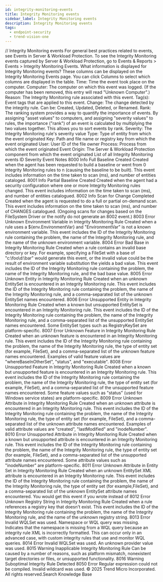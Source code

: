 ```yaml
---
id: integrity-monitoring-events
title: Integrity Monitoring events
sidebar_label: Integrity Monitoring events
description: Integrity Monitoring events
tags:
  - endpoint-security
  - trend-vision-one
---
```


/*<![CDATA[*/ $('#title').html($('meta[name=map-description]').attr('content')); /*]]>*/ Integrity Monitoring events For general best practices related to events, see Events in Server & Workload Protection. To see the Integrity Monitoring events captured by Server & Workload Protection, go to Events & Reports > Events > Integrity Monitoring Events. What information is displayed for Integrity Monitoring events? These columns can be displayed on the Integrity Monitoring Events page. You can click Columns to select which columns are displayed in the table. Time: Time the event took place on the computer. Computer: The computer on which this event was logged. (If the computer has been removed, this entry will read "Unknown Computer".) Reason: The Integrity Monitoring rule associated with this event. Tag(s): Event tags that are applied to this event. Change: The change detected by the integrity rule. Can be: Created, Updated, Deleted, or Renamed. Rank: The ranking system provides a way to quantify the importance of events. By assigning "asset values" to computers, and assigning "severity values" to rules, the importance ("rank") of an event is calculated by multiplying the two values together. This allows you to sort events by rank. Severity: The Integrity Monitoring rule's severity value Type: Type of entity from which the event originated Key: Path and file name or registry key from which the event originated User: User ID of the file owner Process: Process from which the event originated Event Origin: The Server & Workload Protection component from which the event originated List of all Integrity Monitoring events ID Severity Event Notes 8000 Info Full Baseline Created Created when the agent has been requested to build a baseline or went from 0 Integrity Monitoring rules to n (causing the baseline to be built). This event includes information on the time taken to scan (ms), and number of entities cataloged. 8001 Info Partial Baseline Created Created when the agent had a security configuration where one or more Integrity Monitoring rules changed. This event includes information on the time taken to scan (ms), and number of entities catalogued. 8002 Info Scan for Change Completed Created when the agent is requested to do a full or partial on-demand scan. This event includes information on the time taken to scan (ms), and number of CHANGES catalogued. (Ongoing scans for changes based on the FileSystem Driver or the notify do not generate an 8002 event.) 8003 Error Unknown Environment Variable in Integrity Monitoring Rule Created when a rule uses a ${env.EnvironmentVar} and "EnvironmentVar" is not a known environment variable. This event includes the ID of the Integrity Monitoring rule containing the problem, the name of the Integrity Monitoring rule, and the name of the unknown environment variable. 8004 Error Bad Base in Integrity Monitoring Rule Created when a rule contains an invalid base directory or key. For example, specifying a FileSet with a base of "c:\foo\d:\bar" would generate this event, or the invalid value could be the result of environment variable substitution the yields a bad value. This event includes the ID of the Integrity Monitoring rule containing the problem, the name of the Integrity Monitoring rule, and the bad base value. 8005 Error Unknown Entity in Integrity Monitoring Rule Created when an unknown EntitySet is encountered in an Integrity Monitoring rule. This event includes the ID of the Integrity Monitoring rule containing the problem, the name of the Integrity Monitoring rule, and a comma-separated list of the unknown EntitySet names encountered. 8006 Error Unsupported Entity in Integrity Monitoring Rule Created when a known but unsupported EntitySet is encountered in an Integrity Monitoring rule. This event includes the ID of the Integrity Monitoring rule containing the problem, the name of the Integrity Monitoring rule, and a comma-separated list of the unsupported EntitySet names encountered. Some EntitySet types such as RegistryKeySet are platform-specific. 8007 Error Unknown Feature in Integrity Monitoring Rule Created when an unknown feature is encountered in an Integrity Monitoring rule. This event includes the ID of the Integrity Monitoring rule containing the problem, the name of the Integrity Monitoring rule, the type of entity set (for example, FileSet), and a comma-separated list of the unknown feature names encountered. Examples of valid feature values are "whereBaseInOtherSet", "status", and "executable". 8008 Error Unsupported Feature in Integrity Monitoring Rule Created when a known but unsupported feature is encountered in an Integrity Monitoring rule. This event includes the ID of the Integrity Monitoring rule containing the problem, the name of the Integrity Monitoring rule, the type of entity set (for example, FileSet), and a comma-separated list of the unsupported feature names encountered. Some feature values such as "status" (used for Windows service states) are platform-specific. 8009 Error Unknown Attribute in Integrity Monitoring Rule Created when an unknown attribute is encountered in an Integrity Monitoring rule. This event includes the ID of the Integrity Monitoring rule containing the problem, the name of the Integrity Monitoring rule, the type of entity set (for example, FileSet), and a comma-separated list of the unknown attribute names encountered. Examples of valid attribute values are "created", "lastModified" and "inodeNumber". 8010 Error Unsupported Attribute in Integrity Monitoring Rule Created when a known but unsupported attribute is encountered in an Integrity Monitoring rule. This event includes the ID of the Integrity Monitoring rule containing the problem, the name of the Integrity Monitoring rule, the type of entity set (for example, FileSet), and a comma-separated list of the unsupported attribute names encountered. Some attribute values such as "inodeNumber" are platform-specific. 8011 Error Unknown Attribute in Entity Set in Integrity Monitoring Rule Created when an unknown EntitySet XML attribute is encountered in an Integrity Monitoring rule. This event includes the ID of the Integrity Monitoring rule containing the problem, the name of the Integrity Monitoring rule, the type of entity set (for example,FileSet), and a comma-separated list of the unknown EntitySet attribute names encountered. You would get this event if you wrote <FileSet dir="c:\foo"> instead of <FileSet base="c:\foo"> 8012 Error Unknown Registry String in Integrity Monitoring Rule Created when a rule references a registry key that doesn't exist. This event includes the ID of the Integrity Monitoring rule containing the problem, the name of the Integrity Monitoring rule, and the name of the unknown registry string. 8013 Error Invalid WQLSet was used. Namespace or WQL query was missing. Indicates that the namespace is missing from a WQL query because an integrity rule XML is incorrectly formatted. This can occur only in an advanced case, with custom integrity rules that use and monitor WQL queries. 8014 Error Invalid WQLSet was used. An unknown provider value was used. 8015 Warning Inapplicable Integrity Monitoring Rule Can be caused by a number of reasons, such as platform mismatch, nonexistent target directories or files, or unsupported functionality. 8016 Warning Suboptimal Integrity Rule Detected 8050 Error Regular expression could not be compiled. Invalid wildcard was used. © 2025 Trend Micro Incorporated. All rights reserved.Search Knowledge Base